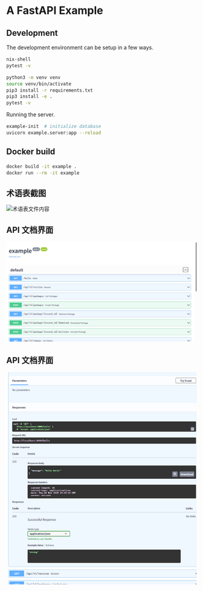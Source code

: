 # A FastAPI Example

## Development

The development environment can be setup in a few ways.

```sh
nix-shell
pytest -v
```
```sh
python3 -m venv venv
source venv/bin/activate
pip3 install -r requirements.txt
pip3 install -e .
pytest -v
```

Running the server.

```sh
example-init  # initialize database
uvicorn example.server:app --reload
```

## Docker build

```sh
docker build -it example .
docker run --rm -it example
```
## 术语表截图
![术语表文件内容](ai_usage_screenshots/2205308010326_1.ccccccccc)  
<!-- by 黄小丽 -->

## API 文档界面
![FastAPI Swagger UI](ai_usage_screenshots/2205308010326_2.png)  
<!-- by 黄小丽 -->

## API 文档界面
![FastAPI Swagger UI](ai_usage_screenshots/2205308010326_3.png)  
<!-- by 黄小丽 -->